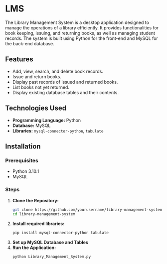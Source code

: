 # LMS
The Library Management System is a desktop application designed to manage the operations of a library efficiently. It provides functionalities for book keeping, issuing, and returning books, as well as managing student records. The system is built using Python for the front-end and MySQL for the back-end database.

## Features
- Add, view, search, and delete book records.
- Issue and return books.
- Display past records of issued and returned books.
- List books not yet returned.
- Display existing database tables and their contents.

## Technologies Used
- **Programming Language:** Python
- **Database:** MySQL
- **Libraries:** `mysql-connector-python`, `tabulate`

## Installation

### Prerequisites
- Python 3.10.1
- MySQL

### Steps
1. **Clone the Repository:**
   ```bash
   git clone https://github.com/yourusername/library-management-system.git
   cd library-management-system

2. **Install required libraries:**
    ```bash
    pip install mysql-connector-python tabulate

3. **Set up MySQL Database and Tables**
4. **Run the Application:**
     ```bash
    python Library_Management_System.py

  
   
  

